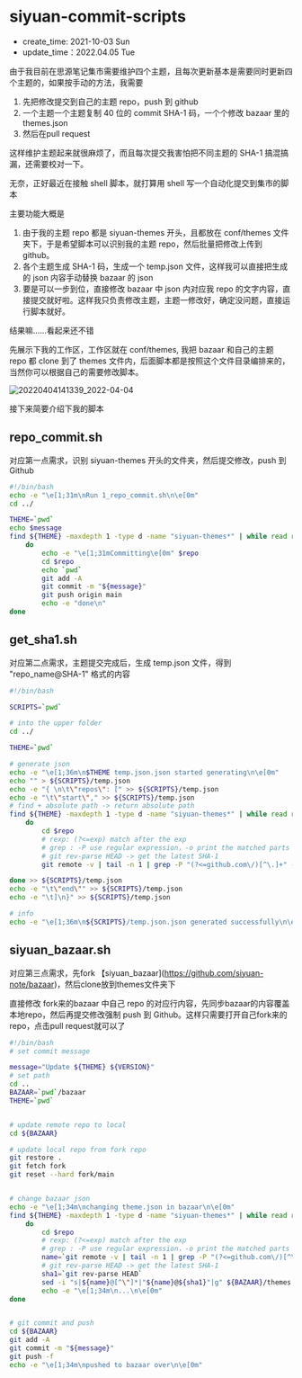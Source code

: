 # siyuan-commit-scripts
- create_time: 2021-10-03 Sun
- update_time：2022.04.05  Tue


由于我目前在思源笔记集市需要维护四个主题，且每次更新基本是需要同时更新四个主题的，如果按手动的方法，我需要

1. 先把修改提交到自己的主题 repo，push 到 github
2. 一个主题一个主题复制 40 位的 commit SHA-1 码，一个个修改 bazaar 里的 themes.json
3. 然后在pull request

这样维护主题起来就很麻烦了，而且每次提交我害怕把不同主题的 SHA-1 搞混搞漏，还需要校对一下。

无奈，正好最近在接触 shell 脚本，就打算用 shell 写一个自动化提交到集市的脚本

主要功能大概是

1. 由于我的主题 repo 都是 siyuan-themes 开头，且都放在 conf/themes 文件夹下，于是希望脚本可以识别我的主题 repo，然后批量把修改上传到 github。
2. 各个主题生成 SHA-1 码，生成一个 temp.json 文件，这样我可以直接把生成的 json 内容手动替换 bazaar 的 json
3. 要是可以一步到位，直接修改 bazaar 中 json 内对应我 repo 的文字内容，直接提交就好啦。这样我只负责修改主题，主题一修改好，确定没问题，直接运行脚本就好。


结果嘛……看起来还不错

先展示下我的工作区，工作区就在 conf/themes, 我把 bazaar 和自己的主题 repo 都 clone 到了 themes 文件内，后面脚本都是按照这个文件目录编排来的，当然你可以根据自己的需要修改脚本。

![20220404141339_2022-04-04](https://cdn.jsdelivr.net/gh/Achuan-2/PicBed@pic/assets/README/20220404141339_2022-04-04.png)

接下来简要介绍下我的脚本

## repo_commit.sh

对应第一点需求，识别 siyuan-themes 开头的文件夹，然后提交修改，push 到 Github

```bash
#!/bin/bash
echo -e "\e[1;31m\nRun 1_repo_commit.sh\n\e[0m" 
cd ../

THEME=`pwd`
echo $message
find ${THEME} -maxdepth 1 -type d -name "siyuan-themes*" | while read repo;
    do  
        echo -e "\e[1;31mCommitting\e[0m" $repo
        cd $repo
        echo `pwd`
        git add -A
        git commit -m "${message}"
        git push origin main
        echo -e "done\n"
done
```

## get_sha1.sh

对应第二点需求，主题提交完成后，生成 temp.json 文件，得到 "repo_name@SHA-1" 格式的内容

```bash
#!/bin/bash

SCRIPTS=`pwd`

# into the upper folder
cd ../

THEME=`pwd`

# generate json
echo -e "\e[1;36m\n$THEME temp.json.json started generating\n\e[0m"
echo "" > ${SCRIPTS}/temp.json
echo -e "{ \n\t\"repos\": [" >> ${SCRIPTS}/temp.json
echo -e "\t\"start\"," >> ${SCRIPTS}/temp.json
# find + absolute path -> return absolute path
find ${THEME} -maxdepth 1 -type d -name "siyuan-themes*" | while read repo;
    do  
        cd $repo
        # rexp: (?<=exp) match after the exp
        # grep : -P use regular expression，-o print the matched parts
        # git rev-parse HEAD -> get the latest SHA-1
        git remote -v | tail -n 1 | grep -P "(?<=github.com\/)[^\.]+" -o | xargs -i echo -e "\t\"{}@`git rev-parse HEAD`\","  

done >> ${SCRIPTS}/temp.json 
echo -e "\t\"end\"" >> ${SCRIPTS}/temp.json
echo -e "\t]\n}" >> ${SCRIPTS}/temp.json

# info
echo -e "\e[1;36m\n${SCRIPTS}/temp.json.json generated successfully\n\e[0m"

```

## siyuan_bazaar.sh

对应第三点需求，先fork 【siyuan_bazaar](https://github.com/siyuan-note/bazaar)，然后clone放到themes文件夹下

直接修改 fork来的bazaar 中自己 repo 的对应行内容，先同步bazaar的内容覆盖本地repo，然后再提交修改强制 push 到 Github。这样只需要打开自己fork来的repo，点击pull request就可以了

```bash
#!/bin/bash
# set commit message

message="Update ${THEME} ${VERSION}"
# set path
cd ..
BAZAAR=`pwd`/bazaar
THEME=`pwd`


# update remote repo to local
cd ${BAZAAR}

# update local repo from fork repo
git restore .
git fetch fork
git reset --hard fork/main


# change bazaar json
echo -e "\e[1;34m\nchanging theme.json in bazaar\n\e[0m"
find ${THEME} -maxdepth 1 -type d -name "siyuan-themes*" | while read repo;
    do  
        cd $repo
        # rexp: (?<=exp) match after the exp
        # grep : -P use regular expression，-o print the matched parts
        name=`git remote -v | tail -n 1 | grep -P "(?<=github.com\/)[^\.]+" -o`
        # git rev-parse HEAD -> get the latest SHA-1
        sha1=`git rev-parse HEAD`
        sed -i "s|${name}@[^\"]*|"${name}@${sha1}"|g" ${BAZAAR}/themes.json 
        echo -e "\e[1;34m\n...\n\e[0m"
done 


# git commit and push 
cd ${BAZAAR}
git add -A
git commit -m "${message}"
git push -f
echo -e "\e[1;34m\npushed to bazaar over\n\e[0m"
```

